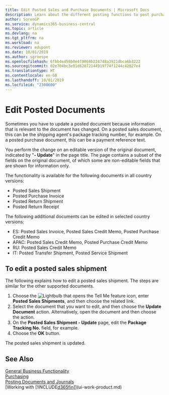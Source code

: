 ```yaml
---
title: Edit Posted Sales and Purchase Documents | Microsoft Docs
description: Learn about the different posting functions to post purchase documents, and how you can update posted documents.
author: SorenGP
ms.service: dynamics365-business-central
ms.topic: article
ms.devlang: na
ms.tgt_pltfrm: na
ms.workload: na
ms.reviewer: edupont
ms.date: 10/01/2019
ms.author: sgroespe
ms.openlocfilehash: 6fbb4e458b0e4f9068b234748a3921dbca6b3222
ms.sourcegitcommit: 02e704bc3e01d62072144919774f1244c42827e4
ms.translationtype: HT
ms.contentlocale: en-GB
ms.lasthandoff: 10/01/2019
ms.locfileid: "2300600"
---
```

# <a name="edit-posted-documents"></a>Edit Posted Documents
Sometimes you have to update a posted document because information that is relevant to the document has changed. On a posted sales document, this can be the shipping agent's package tracking number, for example. On a posted purchase document, this can be a payment reference text.

You perform the change on an editable version of the original document, indicated by "**- Update**" in the page title. The page contains a subset of the fields on the original document, of which some are non-editable fields that are shown for information only.

The functionality is available for the following documents in all country versions:
- Posted Sales Shipment
- Posted Purchase Invoice
- Posted Return Shipment
- Posted Return Receipt

The following additional documents can be edited in selected country versions:
- ES: Posted Sales Invoice, Posted Sales Credit Memo, Posted Purchase Credit Memo
- APAC: Posted Sales Credit Memo, Posted Purchase Credit Memo
- RU: Posted Sales Credit Memo
- IT: Posted Transfer Shipment, Posted Service Shipment

## <a name="to-edit-a-posted-sales-shipment"></a>To edit a posted sales shipment
The following explains how to edit a posted sales shipment. The steps are similar for the other supported documents.

1. Choose the ![Lightbulb that opens the Tell Me feature](media/ui-search/search_small.png "Tell me what you want to do") icon, enter **Posted Sales Shipments**, and then choose the related link.
2. Select the document that you want to edit, and then choose the **Update Document** action. Alternatively, open the document and then choose the action.
3. On the **Posted Sales Shipment - Update** page, edit the **Package Tracking No.** field, for example.
4. Choose the **OK** button.

The posted sales shipment is updated.

## <a name="see-also"></a>See Also
[General Business Functionality](ui-across-business-areas.md)  
[Purchasing](purchasing-manage-purchasing.md)  
[Posting Documents and Journals](ui-post-documents-journals.md)  
[Working with [!INCLUDE[d365fin](includes/d365fin_md.md)]](ui-work-product.md)
